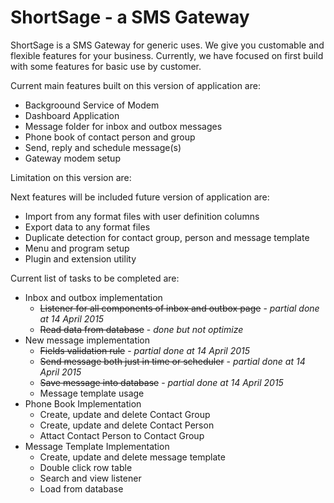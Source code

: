# ShortSage - a SMS Gateway
ShortSage is a SMS Gateway for generic uses. We give you customable and flexible features for your business.
Currently, we have focused on first build with some features for basic use by customer.

Current main features built on this version of application are:
- Backgroound Service of Modem
- Dashboard Application
- Message folder for inbox and outbox messages
- Phone book of contact person and group
- Send, reply and schedule message(s)
- Gateway modem setup

Limitation on this version are:


Next features will be included future version of application are:
- Import from any format files with user definition columns
- Export data to any format files
- Duplicate detection for contact group, person and message template
- Menu and program setup
- Plugin and extension utility

Current list of tasks to be completed are:
- Inbox and outbox implementation 
   * <del>Listener for all components of inbox and outbox page</del> - <em>partial done at 14 April 2015</em>
   * <del>Read data from database</del> - <em>done but not optimize</em>
- New message implementation
   * <del>Fields validation rule</del> - <em>partial done at 14 April 2015</em>
   * <del>Send message both just in time or scheduler</del> - <em>partial done at 14 April 2015</em>
   * <del>Save message into database</del> - <em>partial done at 14 April 2015</em>
   * Message template usage
- Phone Book Implementation
   * Create, update and delete Contact Group
   * Create, update and delete Contact Person
   * Attact Contact Person to Contact Group
- Message Template Implementation
   * Create, update and delete message template
   * Double click row table
   * Search and view listener
   * Load from database
